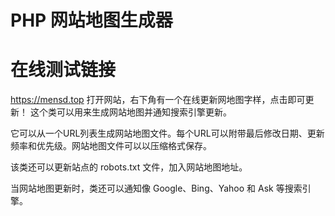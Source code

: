 # PHP 网站地图生成器
# 在线测试链接
https://mensd.top
打开网站，右下角有一个在线更新网地图字样，点击即可更新！
这个类可以用来生成网站地图并通知搜索引擎更新。

它可以从一个URL列表生成网站地图文件。每个URL可以附带最后修改日期、更新频率和优先级。网站地图文件可以以压缩格式保存。

该类还可以更新站点的 robots.txt 文件，加入网站地图地址。

当网站地图更新时，类还可以通知像 Google、Bing、Yahoo 和 Ask 等搜索引擎。

